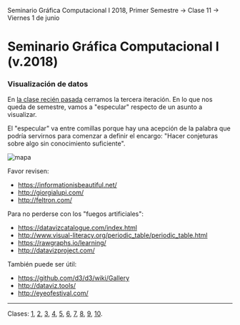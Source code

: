 Seminario Gráfica Computacional I 2018, Primer Semestre → Clase 11 → Viernes 1 de junio

# Seminario Gráfica Computacional I (v.2018)

### Visualización de datos

En [la clase recién pasada](https://github.com/profesorfaco/dgp502_10/) cerramos la tercera iteración. En lo que nos queda de semestre, vamos a "especular" respecto de un asunto a visualizar.

El "especular" va entre comillas porque hay una acepción de la palabra que podría servirnos para comenzar a definir el encargo: "Hacer conjeturas sobre algo sin conocimiento suficiente".

![mapa](https://cdn-images-1.medium.com/max/2000/1*3QWmqtaUPYW_hdNgQCf44g.png)

Favor revisen:

- https://informationisbeautiful.net/
- http://giorgialupi.com/
- http://feltron.com/

Para no perderse con los "fuegos artificiales": 

- https://datavizcatalogue.com/index.html
- http://www.visual-literacy.org/periodic_table/periodic_table.html
- https://rawgraphs.io/learning/
- http://datavizproject.com/

También puede ser útil: 

- https://github.com/d3/d3/wiki/Gallery
- http://dataviz.tools/
- http://eyeofestival.com/

- - - - 

Clases: [1](https://github.com/profesorfaco/dgp502_1/), [2](https://github.com/profesorfaco/dgp502_2/), [3](https://github.com/profesorfaco/dgp502_3/), [4](https://github.com/profesorfaco/dgp502_4/), [5](https://github.com/profesorfaco/dgp502_5/), [6](https://github.com/profesorfaco/dgp502_6/), [7](https://github.com/profesorfaco/dgp502_7/), [8](https://github.com/profesorfaco/dgp502_8/), [9](https://github.com/profesorfaco/dgp502_9/), [10](https://github.com/profesorfaco/dgp502_10/).
